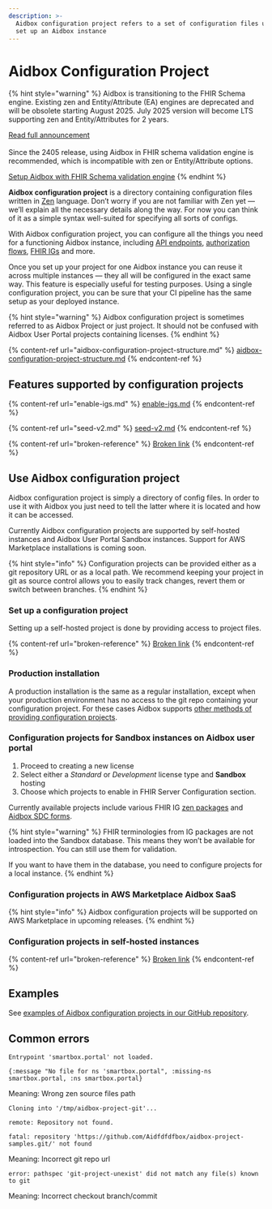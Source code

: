 ```yaml
---
description: >-
  Aidbox configuration project refers to a set of configuration files used to
  set up an Aidbox instance
---
```


# Aidbox Configuration Project

{% hint style="warning" %}
Aidbox is transitioning to the FHIR Schema engine. Existing zen and Entity/Attribute (EA) engines are deprecated and will be obsolete starting August 2025. July 2025 version will become LTS supporting zen and Entity/Attributes for 2 years.

[Read full announcement](https://www.health-samurai.io/news/aidbox-transitions-to-the-fhir-schema-engine)\
\
Since the 2405 release, using Aidbox in FHIR schema validation engine is recommended, which is incompatible with zen or Entity/Attribute options.

[Setup Aidbox with FHIR Schema validation engine](broken-reference)
{% endhint %}

**Aidbox configuration project** is a directory containing configuration files written in [Zen](https://github.com/zen-lang/zen) language. Don’t worry if you are not familiar with Zen yet — we’ll explain all the necessary details along the way. For now you can think of it as a simple syntax well-suited for specifying all sorts of configs.

With Aidbox configuration project, you can configure all the things you need for a functioning Aidbox instance, including [API endpoints](broken-reference), [authorization flows](broken-reference), [FHIR IGs](../profiling-with-zen-lang/README.md) and more.

Once you set up your project for one Aidbox instance you can reuse it across multiple instances — they all will be configured in the exact same way. This feature is especially useful for testing purposes. Using a single configuration project, you can be sure that your CI pipeline has the same setup as your deployed instance.

{% hint style="warning" %}
Aidbox configuration project is sometimes referred to as Aidbox Project or just project. It should not be confused with Aidbox User Portal projects containing licenses.
{% endhint %}

{% content-ref url="aidbox-configuration-project-structure.md" %}
[aidbox-configuration-project-structure.md](aidbox-configuration-project-structure.md)
{% endcontent-ref %}

## Features supported by configuration projects

{% content-ref url="enable-igs.md" %}
[enable-igs.md](enable-igs.md)
{% endcontent-ref %}

{% content-ref url="seed-v2.md" %}
[seed-v2.md](seed-v2.md)
{% endcontent-ref %}

{% content-ref url="broken-reference" %}
[Broken link](broken-reference)
{% endcontent-ref %}

## Use Aidbox configuration project

Aidbox configuration project is simply a directory of config files. In order to use it with Aidbox you just need to tell the latter where it is located and how it can be accessed.

Currently Aidbox configuration projects are supported by self-hosted instances and Aidbox User Portal Sandbox instances. Support for AWS Marketplace installations is coming soon.

{% hint style="info" %}
Configuration projects can be provided either as a git repository URL or as a local path. We recommend keeping your project in git as source control allows you to easily track changes, revert them or switch between branches.
{% endhint %}

### Set up a configuration project

Setting up a self-hosted project is done by providing access to project files.

{% content-ref url="broken-reference" %}
[Broken link](broken-reference)
{% endcontent-ref %}

### Production installation

A production installation is the same as a regular installation, except when your production environment has no access to the git repo containing your configuration project. For these cases Aidbox supports [other methods of providing configuration projects](https://github.com/Aidbox/documentation/blob/master/aidbox-configuration/aidbox-zen-lang-project/broken-reference/README.md).

### Configuration projects for Sandbox instances on Aidbox user portal

1. Proceed to creating a new license
2. Select either a _Standard_ or _Development_ license type and **Sandbox** hosting
3. Choose which projects to enable in FHIR Server Configuration section.

Currently available projects include various FHIR IG [zen packages](enable-igs.md) and [Aidbox SDC forms](../../../../tutorials/other-tutorials/sdc-with-custom-resources.md).

{% hint style="warning" %}
FHIR terminologies from IG packages are not loaded into the Sandbox database. This means they won’t be available for introspection. You can still use them for validation.

If you want to have them in the database, you need to configure projects for a local instance.
{% endhint %}

### Configuration projects in AWS Marketplace Aidbox SaaS

{% hint style="info" %}
Aidbox configuration projects will be supported on AWS Marketplace in upcoming releases.
{% endhint %}

### Configuration projects in self-hosted instances

{% content-ref url="broken-reference" %}
[Broken link](broken-reference)
{% endcontent-ref %}

## Examples

See [examples of Aidbox configuration projects in our GitHub repository](https://github.com/Aidbox/aidbox-project-samples/tree/main/aidbox-project-samples).

## Common errors

```
Entrypoint 'smartbox.portal' not loaded.

{:message "No file for ns 'smartbox.portal", :missing-ns smartbox.portal, :ns smartbox.portal}
```

Meaning: Wrong zen source files path

```
Cloning into '/tmp/aidbox-project-git'...

remote: Repository not found.

fatal: repository 'https://github.com/Aidfdfdfbox/aidbox-project-samples.git/' not found
```

Meaning: Incorrect git repo url

```
error: pathspec 'git-project-unexist' did not match any file(s) known to git
```

Meaning: Incorrect checkout branch/commit
